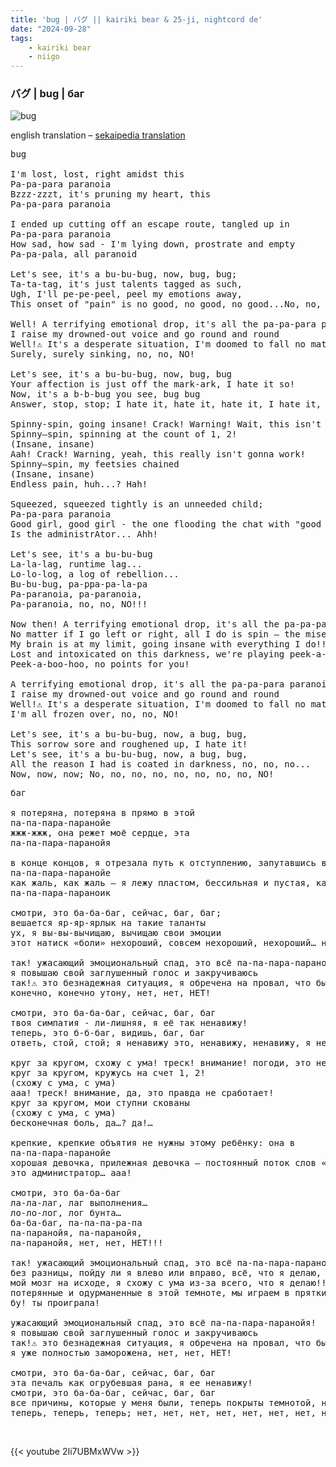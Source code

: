 ```yaml
---
title: 'bug | バグ || kairiki bear & 25-ji, nightcord de'
date: "2024-09-28"
tags:
    - kairiki bear
    - niigo
---
```


### バグ | bug | баг

![bug](images/niigo/songs/Bug_Game_Cover.heic)

english translation – [sekaipedia translation](https://www.sekaipedia.org/wiki/Bug)

<pre id="column1">
bug

I'm lost, lost, right amidst this
Pa-pa-para paranoia
Bzzz-zzzt, it's pruning my heart, this
Pa-pa-para paranoia

I ended up cutting off an escape route, tangled up in
Pa-pa-para paranoia
How sad, how sad - I'm lying down, prostrate and empty
Pa-pa-pala, all paranoid

Let's see, it's a bu-bu-bug, now, bug, bug;
Ta-ta-tag, it's just talents tagged as such,
Ugh, I'll pe-pe-peel, peel my emotions away,
This onset of "pain" is no good, no good, no good...No, no, no!!!

Well! A terrifying emotional drop, it's all the pa-pa-para paranoia!
I raise my drowned-out voice and go round and round
Well!⚠ It's a desperate situation, I'm doomed to fall no matter what I do!
Surely, surely sinking, no, no, NO!

Let's see, it's a bu-bu-bug, now, bug, bug
Your affection is just off the mark-ark, I hate it so!
Now, it's a b-b-bug you see, bug bug
Answer, stop, stop; I hate it, hate it, hate it, I hate it, hate it, hate it!

Spinny-spin, going insane! Crack! Warning! Wait, this isn't gonna work! 
Spinny—spin, spinning at the count of 1, 2!
(Insane, insane)
Aah! Crack! Warning, yeah, this really isn't gonna work!
Spinny—spin, my feetsies chained
(Insane, insane)
Endless pain, huh...? Hah!

Squeezed, squeezed tightly is an unneeded child;
Pa-pa-para paranoia
Good girl, good girl - the one flooding the chat with "good job"
Is the administrAtor... Ahh!

Let's see, it's a bu-bu-bug
La-la-lag, runtime lag...
Lo-lo-log, a log of rebellion...
Bu-bu-bug, pa-ppa-pa-la-pa
Pa-paranoia, pa-paranoia,
Pa-paranoia, no, no, NO!!!

Now then! A terrifying emotional drop, it's all the pa-pa-para paranoia!
No matter if I go left or right, all I do is spin — the misery!⚠
My brain is at my limit, going insane with everything I do!!
Lost and intoxicated on this darkness, we're playing peek-a-boo!
Peek-a-boo-hoo, no points for you!

A terrifying emotional drop, it's all the pa-pa-para paranoia!
I raise my drowned-out voice and go round and round
Well!⚠ It's a desperate situation, I'm doomed to fall no matter what I do!
I'm all frozen over, no, no, NO!

Let's see, it's a bu-bu-bug, now, a bug, bug,
This sorrow sore and roughened up, I hate it!
Let's see, it's a bu-bu-bug, now, a bug, bug,
All the reason I had is coated in darkness, no, no, no...
Now, now, now; No, no, no, no, no, no, no, no, NO!
</pre>

<pre id="column2">
баг

я потеряна, потеряна в прямо в этой
па-па-пара-паранойе
жжж-жжж, она режет моё сердце, эта
па-па-пара-паранойя

в конце концов, я отрезала путь к отступлению, запутавшись в этой
па-па-пара-паранойе
как жаль, как жаль — я лежу пластом, бессильная и пустая, как
па-па-пара-параноик

смотри, это ба-ба-баг, сейчас, баг, баг;
вешается яр-яр-ярлык на такие таланты
ух, я вы-вы-вычищаю, вычищаю свои эмоции
этот натиск «боли» нехороший, совсем нехороший, нехороший… нет, нет, нет!!!

так! ужасающий эмоциональный спад, это всё па-па-пара-паранойя!
я повышаю свой заглушенный голос и закручиваюсь
так!⚠ это безнадежная ситуация, я обречена на провал, что бы я ни делала
конечно, конечно утону, нет, нет, НЕТ!

смотри, это ба-ба-баг, сейчас, баг, баг
твоя симпатия - ли-лишняя, я её так ненавижу!
теперь, это б-б-баг, видишь, баг, баг
ответь, стой, стой; я ненавижу это, ненавижу, ненавижу, я ненавижу это, ненавижу, ненавижу, ненавижу!

круг за кругом, схожу с ума! треск! внимание! погоди, это не сработает!
круг за кругом, кружусь на счет 1, 2!
(схожу с ума, с ума)
ааа! треск! внимание, да, это правда не сработает!
круг за кругом, мои ступни скованы
(схожу с ума, с ума)
бесконечная боль, да…? да!…

крепкие, крепкие объятия не нужны этому ребёнку: она в 
па-па-пара-паранойе
хорошая девочка, прилежная девочка — постоянный поток слов «ты молодец»
это администратор… ааа!

смотри, это ба-ба-баг
ла-ла-лаг, лаг выполнения…
ло-ло-лог, лог бунта…
ба-ба-баг, па-па-па-ра-па
па-паранойя, па-паранойя,
па-паранойя, нет, нет, НЕТ!!!

так! ужасающий эмоциональный спад, это всё па-па-пара-паранойя!
без разницы, пойду ли я влево или вправо, всё, что я делаю, это кручусь — какая жалость!⚠
мой мозг на исходе, я схожу с ума из-за всего, что я делаю!!
потерянные и одурманенные в этой темноте, мы играем в прятки!
бу! ты проиграла!

ужасающий эмоциональный спад, это всё па-па-пара-паранойя!
я повышаю свой заглушенный голос и закручиваюсь
так!⚠ это безнадежная ситуация, я обречена на провал, что бы я ни делала
я уже полностью заморожена, нет, нет, НЕТ!

смотри, это ба-ба-баг, сейчас, баг, баг
эта печаль как огрубевшая рана, я ее ненавижу!
смотри, это ба-ба-баг, сейчас, баг, баг
все причины, которые у меня были, теперь покрыты темнотой, нет, нет, нет…
теперь, теперь, теперь; нет, нет, нет, нет, нет, нет, нет, нет, НЕТ!
</pre>

<br>

{{< youtube 2Ii7UBMxWVw >}}